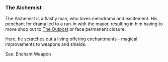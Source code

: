 ### The Alchemist
The Alchemist is a flashy man, who loves melodrama and excitement. His penchant for drama led to a run-in with the
  mayor, resulting in him having to move shop out to [The Outpost](/locations/outpost/index.md) or face permanent closure.

Here, he scratches out a living offering enchantments - magical improvements to weapons and shields.

See: Enchant Weapon


